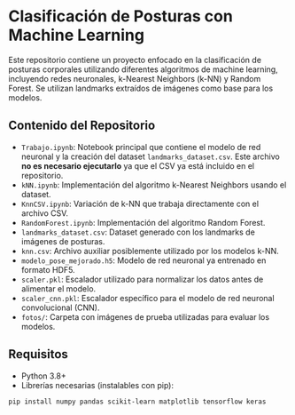# Clasificación de Posturas con Machine Learning

Este repositorio contiene un proyecto enfocado en la clasificación de posturas corporales utilizando diferentes algoritmos de machine learning, incluyendo redes neuronales, k-Nearest Neighbors (k-NN) y Random Forest. Se utilizan landmarks extraídos de imágenes como base para los modelos.

## Contenido del Repositorio

- `Trabajo.ipynb`: Notebook principal que contiene el modelo de red neuronal y la creación del dataset `landmarks_dataset.csv`. Este archivo **no es necesario ejecutarlo** ya que el CSV ya está incluido en el repositorio.
- `kNN.ipynb`: Implementación del algoritmo k-Nearest Neighbors usando el dataset.
- `KnnCSV.ipynb`: Variación de k-NN que trabaja directamente con el archivo CSV.
- `RandomForest.ipynb`: Implementación del algoritmo Random Forest.
- `landmarks_dataset.csv`: Dataset generado con los landmarks de imágenes de posturas.
- `knn.csv`: Archivo auxiliar posiblemente utilizado por los modelos k-NN.
- `modelo_pose_mejorado.h5`: Modelo de red neuronal ya entrenado en formato HDF5.
- `scaler.pkl`: Escalador utilizado para normalizar los datos antes de alimentar el modelo.
- `scaler_cnn.pkl`: Escalador específico para el modelo de red neuronal convolucional (CNN).
- `fotos/`: Carpeta con imágenes de prueba utilizadas para evaluar los modelos.

## Requisitos

- Python 3.8+
- Librerías necesarias (instalables con pip):

```bash
pip install numpy pandas scikit-learn matplotlib tensorflow keras
